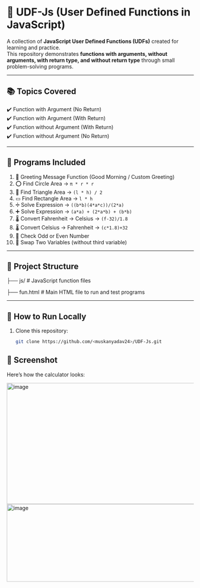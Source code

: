 # 🌟 UDF-Js (User Defined Functions in JavaScript)

A collection of **JavaScript User Defined Functions (UDFs)** created for learning and practice.  
This repository demonstrates **functions with arguments, without arguments, with return type, and without return type** through small problem-solving programs.

---

## 📚 Topics Covered

✔️ Function with Argument (No Return)  
✔️ Function with Argument (With Return)  
✔️ Function without Argument (With Return)  
✔️ Function without Argument (No Return)  

---

## 📝 Programs Included

1. 👋 Greeting Message Function (Good Morning / Custom Greeting)  
2. ⭕ Find Circle Area → `π * r * r`  
3. 🔺 Find Triangle Area → `(l * h) / 2`  
4. ▭ Find Rectangle Area → `l * h`  
5. ➗ Solve Expression → `((b*b)(4*a*c))/(2*a)`  
6. ➕ Solve Expression → `(a*a) + (2*a*b) + (b*b)`  
7. 🌡 Convert Fahrenheit → Celsius → `(f-32)/1.8`  
8. 🌡 Convert Celsius → Fahrenheit → `(c*1.8)+32`  
9. 🔢 Check Odd or Even Number  
10. 🔄 Swap Two Variables (without third variable)  

---

## 📂 Project Structure

├── js/ # JavaScript function files

├── fun.html # Main HTML file to run and test programs


---

## 🚀 How to Run Locally

1. Clone this repository:
   ```bash
   git clone https://github.com/<muskanyadav24>/UDF-Js.git

## 📸 Screenshot

Here’s how the calculator looks:

<img width="722" height="326" alt="image" src="https://github.com/user-attachments/assets/400dac63-b0c9-4e89-aa1e-1da204ef5172" />
<img width="958" height="209" alt="image" src="https://github.com/user-attachments/assets/e4399313-7d5f-4b04-a6e4-670d025c49ee" />


